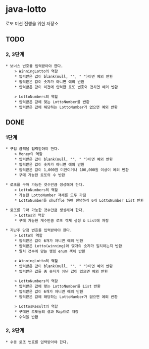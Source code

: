 # java-lotto
로또 미션 진행을 위한 저장소

## TODO
### 2, 3단계
    * 보너스 번호를 입력받아야 한다.
        > WinningLotto의 역할
        * 입력받은 값이 blank(null, "", " ")이면 예외 반환
        * 입력받은 값이 숫자가 아니면 예외 반환
        * 입력받은 값이 이전에 입력한 로또 번호와 겹치면 예외 반환
        
        > LottoNumbers의 역할
        * 입력받은 값에 맞는 LottoNumber를 반환
        * 입력받은 값에 해당하는 LottoNumber가 없으면 예외 반환
      

## DONE
### 1단계
    * 구입 금액을 입력받아야 한다.
        > Money의 역할
        * 입력받은 값이 blank(null, "", " ")이면 예외 반환 
        * 입력받은 값이 숫자가 아니면 예외 반환
        * 입력받은 값이 1,000원 미만이거나 100,000원 이상이 예외 반환
        * 구매 가능한 로또의 수 반환
        
    * 로또를 구매 가능한 갯수만큼 생성해야 한다.
        > LottoNumbers의 역할
        * 가능한 LottoNumber 객체를 모두 가짐
        * LottoNumber를 shuffle 하여 랜덤하게 6개 LottoNumber List 반환

    * 로또를 구매 가능한 갯수만큼 생성해야 한다.
        > Lottos의 역할
        * 구매 가능한 개수만큼 로또 객체 생성 & List에 저장
    
    * 지난주 당첨 번호를 입력받아야 한다.
        > Lotto의 역할
        * 입력받은 값이 6개가 아니면 예외 반환
        * 입력받은 Lotto(winning)와 몇개의 숫자가 일치하는지 반환
        * 일치 갯수에 맞는 랭킹 enum 객체 반환
        
        > WinningLotto의 역할
        * 입력받은 값이 blank(null, "", " ")이면 예외 반환 
        * 입력받은 값들 중 숫자가 아닌 값이 있으면 예외 반환
        
        > LottoNumbers의 역할
        * 입력받은 값에 맞는 LottoNumber를 List 반환
        * 입력받은 값이 6개가 아니면 예외 반환
        * 입력받은 값에 해당하는 LottoNumber가 없으면 예외 반환
        
        > LottosResult의 역할
        * 구매한 로또들의 결과 Map으로 저장
        * 수익율 반환

### 2, 3단계
    * 수동 로또 번호를 입력받아야 한다.  
